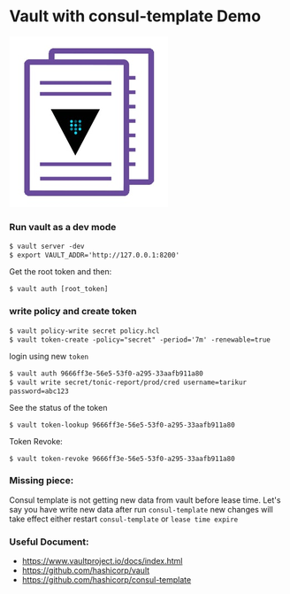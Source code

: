 # Vault with consul-template Demo

![vaultandconsul](images/vaultconsul.jpeg)
### Run vault as a dev mode

```shell
$ vault server -dev
$ export VAULT_ADDR='http://127.0.0.1:8200'
```
Get the root token and then:
```shell
$ vault auth [root_token]
```

### write policy and create token
```shell
$ vault policy-write secret policy.hcl
$ vault token-create -policy="secret" -period='7m' -renewable=true
```
login using new `token`

```shell
$ vault auth 9666ff3e-56e5-53f0-a295-33aafb911a80
$ vault write secret/tonic-report/prod/cred username=tarikur password=abc123
```

See the status of the token
```shell
$ vault token-lookup 9666ff3e-56e5-53f0-a295-33aafb911a80
```

Token Revoke:

```shell
$ vault token-revoke 9666ff3e-56e5-53f0-a295-33aafb911a80
```

### Missing piece:
Consul template is not getting new data from vault before lease time. Let's say you have write new data after run `consul-template` new changes will take effect either restart `consul-template` or `lease time expire` 

### Useful Document:
* https://www.vaultproject.io/docs/index.html
* https://github.com/hashicorp/vault
* https://github.com/hashicorp/consul-template
